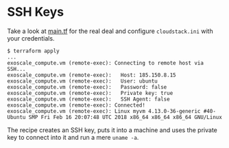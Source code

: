 # SSH Keys

Take a look at [main.tf](main.tf) for the real deal and configure
`cloudstack.ini` with your credentials.

```console
$ terraform apply
...
exoscale_compute.vm (remote-exec): Connecting to remote host via SSH...
exoscale_compute.vm (remote-exec):   Host: 185.150.8.15
exoscale_compute.vm (remote-exec):   User: ubuntu
exoscale_compute.vm (remote-exec):   Password: false
exoscale_compute.vm (remote-exec):   Private key: true
exoscale_compute.vm (remote-exec):   SSH Agent: false
exoscale_compute.vm (remote-exec): Connected!
exoscale_compute.vm (remote-exec): Linux myvm 4.13.0-36-generic #40-Ubuntu SMP Fri Feb 16 20:07:48 UTC 2018 x86_64 x86_64 x86_64 GNU/Linux
```

The recipe creates an SSH key, puts it into a machine and uses
the private key to connect into it and run a mere `uname -a`.
